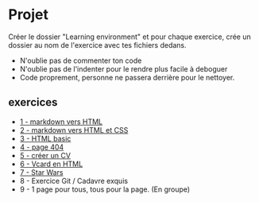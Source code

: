 # Projet
Créer le dossier "Learning environment" et pour chaque exercice, crée un dossier au nom de l'exercice avec tes fichiers dedans.

- N'oublie pas de commenter ton code
- N'oublie pas de l'indenter pour le rendre plus facile à deboguer
- Code proprement, personne ne passera derrière pour le nettoyer.


## exercices

- [1 - markdown vers HTML](1-exercice-markdown-to-html.md)
- [2 - markdown vers HTML et CSS](2-exercice-markdown-to-html-and-css.md)
- [3 - HTML basic](3-exercice-html-basic.md)
- [4 - page 404](4-exercice-404-html.md)
- [5 - créer un CV](5-exercice-creer-un-cv.md)
- [6 - Vcard en HTML](6-exercice-vcard-html.md)
- [7 - Star Wars](7-exercice-star-wars.md)
- 8 - Exercice Git / Cadavre exquis
- 9 - 1 page pour tous, tous pour la page. (En groupe)
